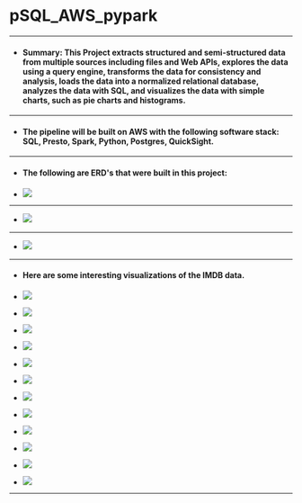 
# pSQL_AWS_pypark
---
- #### Summary: This Project extracts structured and semi-structured data from multiple sources including files and Web APIs, explores the data using a query engine, transforms the data for consistency and analysis, loads the data into a normalized relational database, analyzes the data with SQL, and visualizes the data with simple charts, such as pie charts and histograms. 
---
- #### The pipeline will be built on AWS with the following software stack: SQL, Presto, Spark, Python, Postgres, QuickSight.
---
- #### The following are ERD's that were built in this project:

- ![](img/imdb_erd.png.png)

---

- ![](img/imdb_star.png)

---

- ![](img/m4_updated_erd.png)

---

- #### Here are some interesting visualizations of the IMDB data.

- ![](img/m4_v_songs_over_three_minutes_analysis_1.PNG)

- ![](img/m4_v_songs_over_three_minutes_analysis_2.PNG)

- ![](img/v_amt_principals_visualization.PNG)

- ![](img/v_average_movie_ratings_visualization.PNG)

- ![](img/v_composer_ratings_visualization.PNG)

- ![](img/v_dead_stars_visualization.PNG)

- ![](img/v_genre_ratings_visualization.PNG)

- ![](img/v_movielens_rating_analysis.PNG)

- ![](img/v_outstanding_titles_by_year_genre_visualization.PNG)

- ![](img/v_title_financials_analysis.PNG)

- ![](img/v_title_tags_analysis.PNG)

- ![](img/v_writers_work_visualization.PNG)


---



